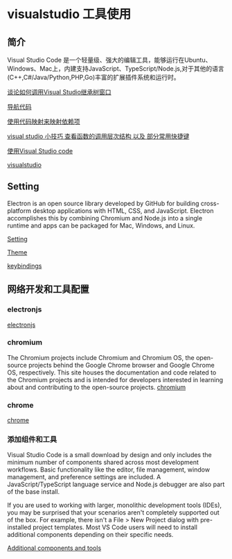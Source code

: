 # visualstudio 工具使用

## 简介

Visual Studio Code 是一个轻量级、强大的编辑工具，能够运行在Ubuntu、Windows、Mac上，内建支持JavaScript、TypeScript/Node.js,对于其他的语言(C++,C#/Java/Python,PHP,Go)丰富的扩展插件系统和运行时。


[谈论如何调用Visual Studio继承树窗口](https://cloud.tencent.com/info/a1b84c67891a82a0673bfb4ee12abb35.html)

[导航代码](https://docs.microsoft.com/zh-cn/visualstudio/ide/navigating-code?view=vs-2017)

[使用代码映射来映射依赖项](https://docs.microsoft.com/zh-cn/visualstudio/modeling/map-dependencies-across-your-solutions?view=vs-2017)

[visual studio 小技巧 查看函数的调用层次结构 以及 部分常用快捷键](https://blog.csdn.net/whitehack/article/details/48251665)

[使用Visual Studio code](https://www.cnblogs.com/huaxingtianxia/p/5481493.html)

[visualstudio](https://code.visualstudio.com/)

## Setting

Electron is an open source library developed by GitHub for building cross-platform desktop applications with HTML, CSS, and JavaScript. Electron accomplishes this by combining Chromium and Node.js into a single runtime and apps can be packaged for Mac, Windows, and Linux.

[Setting](https://code.visualstudio.com/docs/getstarted/settings)

[Theme](https://code.visualstudio.com/docs/getstarted/themes)

[keybindings](https://code.visualstudio.com/docs/getstarted/keybindings)

## 网络开发和工具配置

### electronjs

[electronjs](https://electronjs.org/)

### chromium
The Chromium projects include Chromium and Chromium OS, the open-source projects behind the Google Chrome browser and Google Chrome OS, respectively. This site houses the documentation and code related to the Chromium projects and is intended for developers interested in learning about and contributing to the open-source projects.
[chromium](https://www.chromium.org/)

### chrome

[chrome](https://www.google.com/chrome/index.html)

### 添加组件和工具

Visual Studio Code is a small download by design and only includes the minimum number of components shared across most development workflows. Basic functionality like the editor, file management, window management, and preference settings are included. A JavaScript/TypeScript language service and Node.js debugger are also part of the base install.

If you are used to working with larger, monolithic development tools (IDEs), you may be surprised that your scenarios aren't completely supported out of the box. For example, there isn't a File > New Project dialog with pre-installed project templates. Most VS Code users will need to install additional components depending on their specific needs.


[Additional components and tools](https://code.visualstudio.com/docs/setup/additional-components)

[]()

[]()

[]()

[]()
